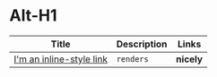 Alt-H1
======

Title | Description | Links
------        |      ------     |      ------
[I'm an inline-style link](https://www.google.com)  |    `renders`  |     **nicely**

